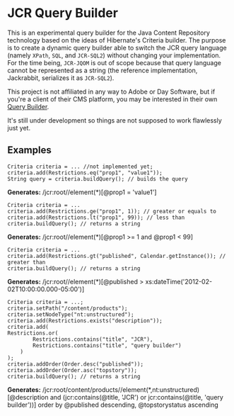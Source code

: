 # JCR Query Builder
This is an experimental query builder for the Java Content Repository technology based on the ideas of Hibernate's Criteria builder. The purpose is to create a dynamic query builder able to switch the JCR query language (namely `XPath`, `SQL`, and `JCR-SQL2`) without changing your implementation. For the time being, `JCR-JQOM` is out of scope because that query language cannot be represented as a string (the reference implementation, Jackrabbit, serializes it as `JCR-SQL2`). 

This project is not affiliated in any way to Adobe or Day Software, but if you're a client of their CMS platform, you may be interested in their own [Query Builder](http://dev.day.com/docs/en/cq/current/javadoc/com/day/cq/search/QueryBuilder.html).

It's still under development so things are not supposed to work flawlessly just yet.

## Examples
    Criteria criteria = ... //not implemented yet;
    criteria.add(Restrictions.eq("prop1", "value1"));
    String query = criteria.buildQuery(); // builds the query
**Generates:** /jcr:root//element(*)[@prop1 = 'value1']

    Criteria criteria = ...
    criteria.add(Restrictions.ge("prop1", 1)); // greater or equals to
    criteria.add(Restrictions.lt("prop1", 99)); // less than
    criteria.buildQuery(); // returns a string
**Generates:** /jcr:root//element(*)[@prop1 >= 1 and @prop1 < 99]

    Criteria criteria = ...
    criteria.add(Restrictions.gt("published", Calendar.getInstance()); // greater than
    criteria.buildQuery(); // returns a string
**Generates:** /jcr:root//element(*)[@published > xs:dateTime('2012-02-02T10:00:00.000-05:00')]

    Criteria criteria = ...;
    criteria.setPath("/content/products");
    criteria.setNodeType("nt:unstructured");
    criteria.add(Restrictions.exists("description"));
    criteria.add(
    Restrictions.or(
            Restrictions.contains("title", "JCR"),
            Restrictions.contains("title", "query builder")
        )
    );
    criteria.addOrder(Order.desc("published"));
    criteria.addOrder(Order.asc("topstory"));
    criteria.buildQuery(); // returns a string
**Generates:** /jcr:root/content/products//element(*,nt:unstructured)
  [@description and (jcr:contains(@title, 'JCR') or jcr:contains(@title, 'query builder'))]
  order by @published descending, @topstorystatus ascending